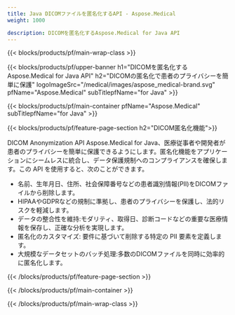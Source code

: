 ```yaml
---
title: Java DICOMファイルを匿名化するAPI - Aspose.Medical
weight: 1000

description: DICOMを匿名化するAspose.Medical for Java API 
---
```


{{< blocks/products/pf/main-wrap-class >}}

{{< blocks/products/pf/upper-banner h1="DICOMを匿名化するAspose.Medical for Java API" h2="DICOMの匿名化で患者のプライバシーを簡単に保護" logoImageSrc="/medical/images/aspose_medical-brand.svg" pfName="Aspose.Medical" subTitlepfName="for Java" >}}

{{< blocks/products/pf/main-container pfName="Aspose.Medical" subTitlepfName="for Java" >}}

{{< blocks/products/pf/feature-page-section h2="DICOM匿名化機能">}}

<p>DICOM Anonymization API Aspose.Medical for Java、医療従事者や開発者が患者のプライバシーを簡単に保護できるようにします。匿名化機能をアプリケーションにシームレスに統合し、データ保護規制へのコンプライアンスを確保します。この API を使用すると、次のことができます。</p>

<ul>
<li>名前、生年月日、住所、社会保障番号などの患者識別情報(PII)をDICOMファイルから削除します。</li>
<li>HIPAAやGDPRなどの規制に準拠し、患者のプライバシーを保護し、法的リスクを軽減します。</li>
<li>データの整合性を維持:モダリティ、取得日、診断コードなどの重要な医療情報を保存し、正確な分析を実現します。</li>
<li>匿名化のカスタマイズ: 要件に基づいて削除する特定の PII 要素を定義します。</li>
<li>大規模なデータセットのバッチ処理:多数のDICOMファイルを同時に効率的に匿名化します。</li>
</ul>

{{< /blocks/products/pf/feature-page-section >}}

{{< /blocks/products/pf/main-container >}}

{{< /blocks/products/pf/main-wrap-class >}}